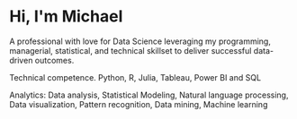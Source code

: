 # Hi, I'm Michael

A professional with love for Data Science leveraging my programming, managerial, statistical, and technical skillset to deliver successful data-driven outcomes.

Technical competence. 
Python, R, Julia, Tableau, Power BI and SQL

Analytics: Data analysis, Statistical Modeling, Natural language processing, Data visualization, Pattern recognition, Data mining, Machine learning

